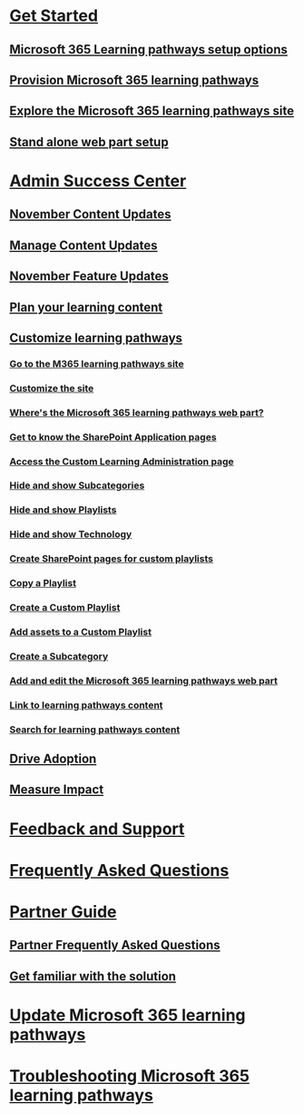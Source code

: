 # [Get Started](index.md)
## [Microsoft 365 Learning pathways setup options](custom_setupoptions.md)
## [Provision Microsoft 365 learning pathways](custom_provision.md)
## [Explore the Microsoft 365 learning pathways site](custom_exploresite.md)
## [Stand alone web part setup](custom_manualsetup.md)
# [Admin Success Center](custom_successcenter.md)
## [November Content Updates](custom_contentupdates.md)
## [Manage Content Updates](custom_contentupdatesmanage.md)
## [November Feature Updates](custom_featureupdates.md)
## [Plan your learning content](custom_plancontent.md)
## [Customize learning pathways](custom_overview.md)
### [Go to the M365 learning pathways site](custom_goto.md)
### [Customize the site](custom_edithelp.md)
### [Where's the Microsoft 365 learning pathways web part?](custom_whereiswebpart.md)
### [Get to know the SharePoint Application pages](custom_apppages.md)
### [Access the Custom Learning Administration page](custom_accessadmin.md)
### [Hide and show Subcategories](custom_hideshowsub.md)
### [Hide and show Playlists](custom_hideshowplaylists.md)
### [Hide and show Technology](custom_hideshowtech.md)
### [Create SharePoint pages for custom playlists](custom_createnewpage.md)
### [Copy a Playlist](custom_copyplaylist.md)
### [Create a Custom Playlist](custom_createnewplaylist.md)
### [Add assets to a Custom Playlist](custom_addassets.md)
### [Create a Subcategory](custom_createnewcat.md)
### [Add and edit the Microsoft 365 learning pathways web part](custom_addwebpart.md)
### [Link to learning pathways content](custom_linking.md)
### [Search for learning pathways content](custom_search.md)
## [Drive Adoption](driveadoption.md)
## [Measure Impact](custom_measureimpact.md)
# [Feedback and Support](feedback.md)
# [Frequently Asked Questions](faq.md)
# [Partner Guide](custom_partnerguide.md)
## [Partner Frequently Asked Questions](custom_partner.md)
## [Get familiar with the solution](custom_partnerguide_getfam.md)

# [Update Microsoft 365 learning pathways](custom_update.md)
# [Troubleshooting Microsoft 365 learning pathways](custom_troubleshooting.md) 